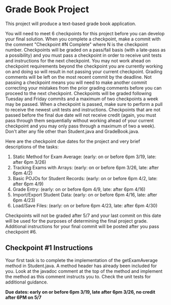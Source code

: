 # Grade Book Project

This project will produce a text-based grade book application.

You will need to meet 6 checkpoints for this project before you can develop your final solution. When you complete a checkpoint, make a commit with the comment "Checkpoint #N Complete" where N is the checkpoint number. Checkpoints will be graded on a pass/fail basis (with a late-pass as a possibility) and you must pass a checkpoint in order to receive unit tests and instructions for the next checkpoint. You may not work ahead on checkpoint requirements beyond the checkpoint you are currently working on and doing so will result in not passing your current checkpoint. Grading comments will be left on the most recent commit by the deadline. Not passing a checkpoint means you will need to make another commit correcting your mistakes from the prior grading comments before you can proceed to the next checkpoint. Checkpoints will be graded following Tuesday and Friday commits and a maximum of two checkpoints a week may be passed. When a checkpoint is passed, make sure to perform a pull to receive the newest unit tests and instructions. Checkpoints that are not passed before the final due date will not receive credit (again, you must pass through them sequentially without working ahead of your current checkpoint and you may only pass through a maximum of two a week). Don't alter any file other than Student.java and GradeBook.java. 

Here are the checkpoint due dates for the project and very brief descriptions of the tasks:

1. Static Method for Exam Average: (early: on or before 6pm 3/19, late: after 6pm 3/26)
2. Tracking Exams with Arrays: (early: on or before 6pm 3/26, late: after 6pm 4/2)
3. Basic POJOs for Student Records: (early: on or before 6pm 4/2, late: after 6pm 4/9)
4. Grade Entry: (early: on or before 6pm 4/9, late: after 6pm 4/16)
5. Import/Export Student Data: (early: on or before 6pm 4/16, late: after 6pm 4/23)
6. Load/Save Files: (early: on or before 6pm 4/23, late: after 6pm 4/30)

Checkpoints will not be graded after 5/7 and your last commit on this date will be used for the purposes of determining the final project grade. Additional instructions for your final commit will be posted after you pass checkpoint #6.


## Checkpoint #1 Instructions

Your first task is to complete the implementation of the getExamAverage method in Student.java. A method header has already been included for you. Look at the javadoc comment at the top of the method and implement the method as this comment instructs you to. Check the unit tests for additional guidance. 

**Due dates: early on or before 6pm 3/19, late after 6pm 3/26, no credit after 6PM on 5/7**


